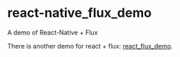 # react-native_flux_demo
A demo of React-Native + Flux


There is another demo for react + flux: [react_flux_demo](https://github.com/backslash112/react_flux_demo).
